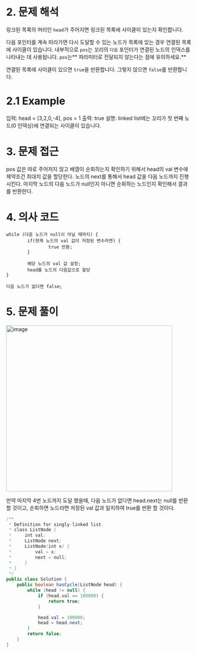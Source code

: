 # 2. 문제 해석
링크된 목록의 머리인 `head`가 주어지면 링크된 목록에 사이클이 있는지 확인합니다.

다음 포인터를 계속 따라가면 다시 도달할 수 있는 노드가 목록에 있는 경우 연결된 목록에 사이클이 있습니다. 내부적으로 `pos`는 꼬리의 `다음` 포인터가 연결된 노드의 인덱스를 나타내는 데 사용됩니다. `pos`는** 파라미터로 전달되지 않는다는 점에 유의하세요.**

연결된 목록에 사이클이 있으면 `true`을 반환합니다. 그렇지 않으면 `false`를 반환합니다.
# 2.1 Example
입력: head = [3,2,0,-4], pos = 1
출력: true
설명: linked list에는 꼬리가 첫 번째 노드(0 인덱싱)에 연결되는 사이클이 있습니다.

# 3. 문제 접근
pos 값은 따로 주어저지 않고 배열이 순회하는지 확인하기 위해서 head의 val 변수에 제약조건 최대치 값을 할당한다.
노드의 next를 통해서 head 값을 다음 노드까지 진행시킨다.
마지막 노드의 다음 노드가 null인지 아니면 순회하는 노드인지 확인해서 결과를 반환한다.

# 4. 의사 코드
```
while (다음 노드가 null이 아닐 때까지) {
		if(현재 노드의 val 값이 저장된 변수라면) {
				true 반환;
		}
		
		해당 노드의 val 값 설정;
		head를 노드의 다음값으로 할당
}

다음 노드가 없다면 false;
```
# 5. 문제 풀이
<img width="450" alt="image" src="https://github.com/ironReal/LeetHub/assets/46087207/3c9911e3-2c21-41eb-beeb-fa918f87e4ac">

만약 마지막 4번 노드까지 도달 했을때,
다음 노드가 없다면 head.next는 null를 반환 할 것이고,
순회하면 노드라면 저장된 val 값과 일치하여 true를 반환 할 것이다.


```java
/**
 * Definition for singly-linked list.
 * class ListNode {
 *     int val;
 *     ListNode next;
 *     ListNode(int x) {
 *         val = x;
 *         next = null;
 *     }
 * }
 */
public class Solution {
    public boolean hasCycle(ListNode head) {
        while (head != null) {
            if (head.val == 100000) {
                return true;
            }

            head.val = 100000;
            head = head.next;
        }
        return false;
    }
}
```
​
